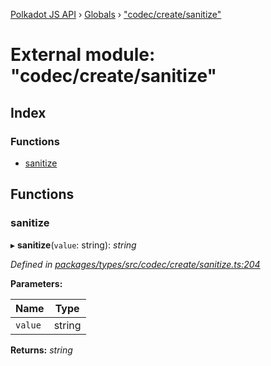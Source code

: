 [Polkadot JS API](../README.md) › [Globals](../globals.md) › ["codec/create/sanitize"](_codec_create_sanitize_.md)

# External module: "codec/create/sanitize"

## Index

### Functions

* [sanitize](_codec_create_sanitize_.md#sanitize)

## Functions

###  sanitize

▸ **sanitize**(`value`: string): *string*

*Defined in [packages/types/src/codec/create/sanitize.ts:204](https://github.com/polkadot-js/api/blob/8a5a86e8b/packages/types/src/codec/create/sanitize.ts#L204)*

**Parameters:**

Name | Type |
------ | ------ |
`value` | string |

**Returns:** *string*
